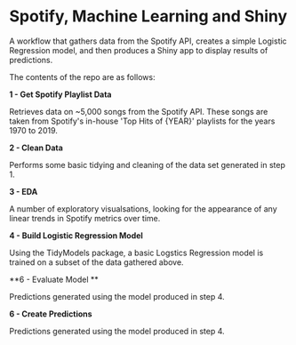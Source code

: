 # Spotify, Machine Learning and Shiny

A workflow that gathers data from the Spotify API, creates a simple Logistic Regression model, and then produces a Shiny app to display results of predictions.

The contents of the repo are as follows:

**1 - Get Spotify Playlist Data**

Retrieves data on ~5,000 songs from the Spotify API. These songs are taken from Spotify's in-house 'Top Hits of {YEAR}' playlists for the years 1970 to 2019.

**2 - Clean Data**

Performs some basic tidying and cleaning of the data set generated in step 1.

**3 - EDA**

A number of exploratory visualsations, looking for the appearance of any linear trends in Spotify metrics over time.

**4 - Build Logistic Regression Model**

Using the TidyModels package, a basic Logstics Regression model is trained on a subset of the data gathered above.

**6 - Evaluate Model **

Predictions generated using the model produced in step 4.

**6 - Create Predictions**

Predictions generated using the model produced in step 4.
